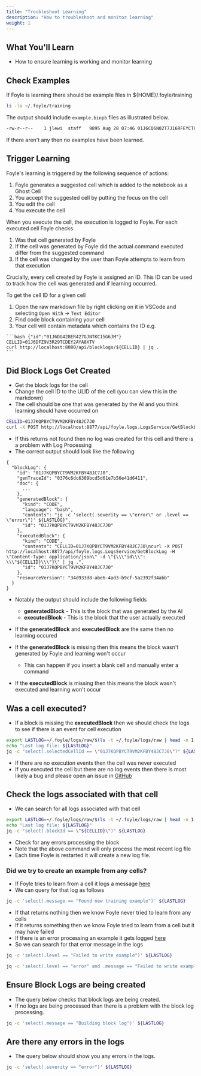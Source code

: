 ```yaml
---
title: "Troubleshoot Learning"
description: "How to troubleshoot and monitor learning"
weight: 1
---
```


## What You'll Learn

* How to ensure learning is working and monitor learning

## Check Examples

If Foyle is learning there should be example files in ${HOME}/.foyle/training

```sh
ls -la ~/.foyle/training
```

The output should include `example.binpb` files as illustrated below.

```sh
-rw-r--r--    1 jlewi  staff   9895 Aug 28 07:46 01J6CQ6N02T7J16RFEYCT8KYWP.example.binpb
```

If there aren't any then no examples have been learned.

## Trigger Learning

Foyle's learning is triggered by the following sequence of actions:

1. Foyle generates a suggested cell which is added to the notebook as a Ghost Cell
2. You accept the suggested cell by putting the focus on the cell
3. You edit the cell
4. You execute the cell

When you execute the cell, the execution is logged to Foyle. For each executed cell Foyle checks

1. Was that cell generated by Foyle
2. If the cell was generated by Foyle did the actual command executed differ from the suggested command
3. If the cell was changed by the user than Foyle attempts to learn from that execution

Crucially, every cell created by Foyle is assigned an ID. This ID can be used to track how the cell was generated and if learning occurred.

To get the cell ID for a given cell

1. Open the raw markdown file by right clicking on it in VSCode and selecting `Open With` -> `Text Editor`
2. Find code block containing your cell
3. Your cell will contain metadata which contains the ID e.g.

````
```bash {"id":"01J6DG428ER427GJNTKC15G6JM"}
CELLID=01J6DFZ9V3R29TCDEY2AYA8XTV
curl http://localhost:8080/api/blocklogs/${CELLID} | jq .
```
````

## Did Block Logs Get Created

* Get the block logs for the cell
* Change the cell ID to the ULID of the cell (you can view this in the markdown)
* The cell should be one that was generated by the AI and you think learning should have occurred on

```bash
CELLID=01J7KQPBYCT9VM2KFBY48JC7J0
curl -X POST http://localhost:8877/api/foyle.logs.LogsService/GetBlockLog -H "Content-Type: application/json" -d "{\"id\": \"${CELLID}\"}" | jq .
```

* If this returns not found then no log was created for this cell and there is a problem with Log Processing
* The correct output should look like the following

```
{
  "blockLog": {
    "id": "01J7KQPBYCT9VM2KFBY48JC7J0",
    "genTraceId": "0376c6dc6309bcd5d61e7b56e41d6411",
    "doc": {
      ...
    },
    "generatedBlock": {
      "kind": "CODE",
      "language": "bash",
      "contents": "jq -c 'select(.severity == \"error\" or .level == \"error\")' ${LASTLOG}",
      "id": "01J7KQPBYCT9VM2KFBY48JC7J0"
    },
    "executedBlock": {
      "kind": "CODE",
      "contents": "CELLID=01J7KQPBYCT9VM2KFBY48JC7J0\ncurl -X POST http://localhost:8877/api/foyle.logs.LogsService/GetBlockLog -H \"Content-Type: application/json\" -d \"{\\\"id\\\": \\\"${CELLID}\\\"}\" | jq .",
      "id": "01J7KQPBYCT9VM2KFBY48JC7J0"
    },
    "resourceVersion": "34d933d8-abe6-4ad3-b9cf-5a2392f34abb"
  }
}
```

* Notably the output should include the following fields

  * **generatedBlock** - This is the block that was generated by the AI
  * **executedBlock** - This is the block that the user actually executed

* If the **generatedBlock** and **executedBlock** are the same then no learning occured
* If the **generatedBlock** is missing then this means the block wasn't generated by Foyle and learning won't occur
  * This can happen if you insert a blank cell and manually enter a command
* If the **executedBlock** is missing then this means the block wasn't executed and learning won't occur

## Was a cell executed?

* If a block is missing the **executedBlock** then we should check the logs to see if there is an event for cell execution

```bash
export LASTLOG=~/.foyle/logs/raw/$(ls -t ~/.foyle/logs/raw | head -n 1 )
echo "Last log file: ${LASTLOG}"
jq -c "select(.selectedCellId == \"01J7KQPBYCT9VM2KFBY48JC7J0\")" ${LASTLOG}
```

* If there are no execution events then the cell was never executed
* If you executed the cell but there are no log events then there is most likely a bug and please open an issue in [GitHub](https://github.com/jlewi/foyle/issues)

## Check the logs associated with that cell

* We can search for all logs associated with that cell

```bash
export LASTLOG=~/.foyle/logs/raw/$(ls -t ~/.foyle/logs/raw | head -n 1 )
echo "Last log file: ${LASTLOG}"
jq -c "select(.blockId == \"${CELLID}\")" ${LASTLOG}
```

* Check for any errors processing the block
* Note that the above command will only process the most recent log file
* Each time Foyle is restarted it will create a new log file.

### Did we try to create an example from any cells?

* If Foyle tries to learn from a cell it logs a message [here](https://github.com/jlewi/foyle/blob/4288e91ac805b46103d94230b32dd1bc2f957095/app/pkg/learn/learner.go#L155)
* We can query for that log as follows

```bash
jq -c 'select(.message == "Found new training example")' ${LASTLOG}
```

* If that returns nothing then we know Foyle never tried to learn from any cells
* If it returns something then we know Foyle tried to learn from a cell but it may have failed
* If there is an error processing an example it gets logged [here](https://github.com/jlewi/foyle/blob/4288e91ac805b46103d94230b32dd1bc2f957095/app/pkg/learn/learner.go#L205)
* So we can search for that error message in the logs

```bash
jq -c 'select(.level == "Failed to write example")' ${LASTLOG}
```

```bash
jq -c 'select(.level == "error" and .message == "Failed to write example")' ${LASTLOG}
```

## Ensure Block Logs are being created

* The query below checks that block logs are being created.
* If no logs are being processed than there is a problem with the block log processing.

```bash
jq -c 'select(.message == "Building block log")' ${LASTLOG}
```

## Are there any errors in the logs

* The query below should show you any errors in the logs.

```bash
jq -c 'select(.severity == "error")' ${LASTLOG}
```

